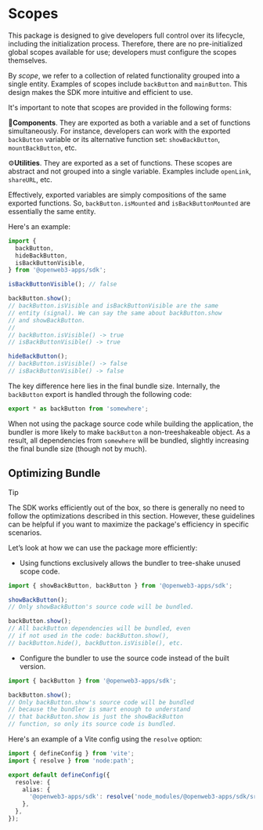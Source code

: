 # Scopes

This package is designed to give developers full control over its lifecycle, including the
initialization process. Therefore, there are no pre-initialized global scopes available for use;
developers must configure the scopes themselves.

By *scope*, we refer to a collection of related functionality grouped into a single entity. Examples
of scopes include `backButton` and `mainButton`. This design makes the SDK more intuitive and
efficient to use.

It's important to note that scopes are provided in the following forms:

💠**Components**. They are exported as both a variable and a set of functions simultaneously.
For instance, developers can work with the exported `backButton` variable or
its alternative function set: `showBackButton`, `mountBackButton`, etc.

⚙️**Utilities**. They are exported as a set of functions. These scopes are abstract and not grouped
into a single variable. Examples include `openLink`, `shareURL`, etc.

Effectively, exported variables are simply compositions of the same exported functions.
So, `backButton.isMounted` and `isBackButtonMounted` are essentially the same entity.

Here's an example:

```ts
import {
  backButton,
  hideBackButton,
  isBackButtonVisible,
} from '@openweb3-apps/sdk';

isBackButtonVisible(); // false

backButton.show();
// backButton.isVisible and isBackButtonVisible are the same 
// entity (signal). We can say the same about backButton.show 
// and showBackButton.
//
// backButton.isVisible() -> true
// isBackButtonVisible() -> true

hideBackButton();
// backButton.isVisible() -> false
// isBackButtonVisible() -> false
```

The key difference here lies in the final bundle size. Internally, the `backButton` export is
handled through the following code:

```ts
export * as backButton from 'somewhere';
```

When not using the package source code while building the application, the bundler is more likely to
make `backButton` a non-treeshakeable object. As a result, all dependencies from `somewhere` will be
bundled, slightly increasing the final bundle size (though not by much).

## Optimizing Bundle

> [!TIP]
> The SDK works efficiently out of the box, so there is generally no need to follow the
> optimizations described in this section. However, these guidelines can be helpful if you want to
> maximize the package's efficiency in specific scenarios.

Let’s look at how we can use the package more efficiently:

- Using functions exclusively allows the bundler to tree-shake unused scope code.

```ts
import { showBackButton, backButton } from '@openweb3-apps/sdk';

showBackButton();
// Only showBackButton's source code will be bundled.

backButton.show();
// All backButton dependencies will be bundled, even 
// if not used in the code: backButton.show(), 
// backButton.hide(), backButton.isVisible(), etc.
```

- Configure the bundler to use the source code instead of the built version.

```ts
import { backButton } from '@openweb3-apps/sdk';

backButton.show();
// Only backButton.show's source code will be bundled 
// because the bundler is smart enough to understand 
// that backButton.show is just the showBackButton 
// function, so only its source code is bundled.
```

Here's an example of a Vite config using the `resolve` option:

```ts
import { defineConfig } from 'vite';
import { resolve } from 'node:path';

export default defineConfig({
  resolve: {
    alias: {
      '@openweb3-apps/sdk': resolve('node_modules/@openweb3-apps/sdk/src'),
    },
  },
});
```

